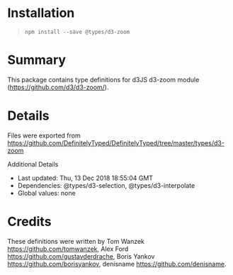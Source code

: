 # Installation
> `npm install --save @types/d3-zoom`

# Summary
This package contains type definitions for d3JS d3-zoom module (https://github.com/d3/d3-zoom/).

# Details
Files were exported from https://github.com/DefinitelyTyped/DefinitelyTyped/tree/master/types/d3-zoom

Additional Details
 * Last updated: Thu, 13 Dec 2018 18:55:04 GMT
 * Dependencies: @types/d3-selection, @types/d3-interpolate
 * Global values: none

# Credits
These definitions were written by Tom Wanzek <https://github.com/tomwanzek>, Alex Ford <https://github.com/gustavderdrache>, Boris Yankov <https://github.com/borisyankov>, denisname <https://github.com/denisname>.
